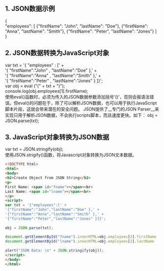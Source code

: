 ## 1. JSON数据示例
{  
	"employees": [
		{"firstName": "John", "lastName": "Doe"},
		{"firstName": "Anna", "lastName": "Smith"},
		{"firstName": "Peter", "lastName": "Jones"}
	]
}  

## 2. JSON数据转换为JavaScript对象
var txt = '{ "employees" : [' +  
'{ "firstName":"John" , "lastName":"Doe" },' +  
'{ "firstName":"Anna" , "lastName":"Smith" },' +  
'{ "firstName":"Peter" , "lastName":"Jones" } ]}';  
var obj = eval ("(" + txt + ")");  
console.log(obj.employees[1].firstName);  
使用eval()函数时，必须为传入的JSON数据参数添加括号'()'，否则会报语法错误。但eval()的问题在于，除了可以解析JSON数据，也可以用于执行JavaScript脚本片段，这就会带来潜在的安全问题。
JSON提供了__专门的JSON Parser__来实现只用于解析JSON数据，不会执行scripts脚本，而且速度更快。如下：
	obj = JSON.parse(txt);  
## 3. JavaScript对象转换为JSON数据
var txt = JSON.stringify(obj);  
使用JSON.strigify()函数，将Javascript对象转换为JSON文本数据。

```html
<!DOCTYPE html>  
<html>  
<body>  
<h2>Create Object from JSON String</h2>  
<p>  
First Name: <span id="fname"></span><br>   
Last Name: <span id="lname"></span><br>   
</p>   
<script>  
var txt = '{"employees":[' +  
'{"firstName":"John","lastName":"Doe" },' +  
'{"firstName":"Anna","lastName":"Smith" },' +  
'{"firstName":"Peter","lastName":"Jones" }]}';  
  
obj = JSON.parse(txt);  
  
document.getElementById("fname").innerHTML=obj.employees[2].firstName   
document.getElementById("lname").innerHTML=obj.employees[2].lastName   
  
alert("JSON Data: \n" + JSON.stringify(obj));  
</script>  
</body>  
</html>  
```
